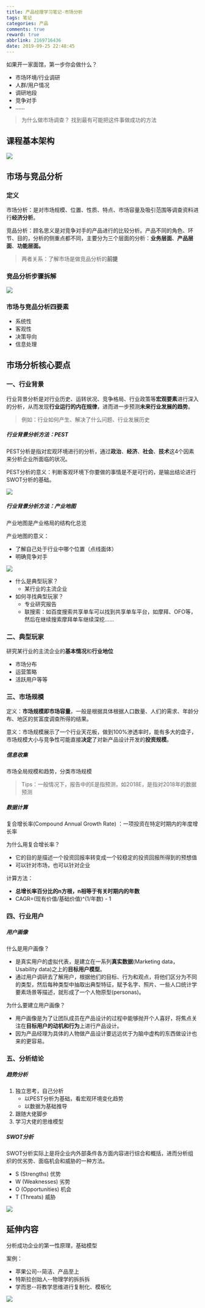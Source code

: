 ```yaml
---
title: 产品经理学习笔记-市场分析
tags: 笔记
categories: 产品
comments: true
reward: true
abbrlink: 2169716436
date: 2019-09-25 22:48:45
---
```

如果开一家面馆，第一步你会做什么？

- 市场环境/行业调研
- 人群/用户情况
- 调研地段
- 竞争对手
- ......

<!-- more -->

> 为什么做市场调查？
> 找到最有可能把这件事做成功的方法

## 课程基本架构

![](/assets/img/scfx_kcjg.jpg)

## 市场与竞品分析

### 定义

市场分析：是对市场规模、位置、性质、特点、市场容量及吸引范围等调查资料进行**经济分析**。

竞品分析：顾名思义是对竞争对手的产品进行的比较分析。产品不同的角色、环节、目的，分析的侧重点都不同，主要分为三个层面的分析：**业务层面**、**产品层面**、**功能层面。**

> 两者关系：了解市场是做竞品分析的**前提**

### 竞品分析步骤拆解

![](/assets/img/Snipaste_2019-09-25_20-42-23.jpg)

### 市场与竞品分析四要素

- 系统性
- 客观性
- 决策导向
- 信息处理

## 市场分析核心要点

### 一、行业背景

行业背景分析是对行业历史、运转状况、竞争格局、行业政策等**宏观要素**进行深入的分析，从而发现**行业运行的内在规律**，进而进一步预测**未来行业发展的趋势**。

> 例如：行业如何产生、解决了什么问题、行业发展历史

##### 行业背景分析方法：PEST

PEST分析是指对宏观环境进行的分析，通过**政治**、**经济**、**社会**、**技术**这4个因素来分析企业所面临的状况。

PEST分析的意义：判断客观环境下你要做的事情是不是可行的，是输出结论进行SWOT分析的基础。

![](/assets/img/Snipaste_2019-09-25_20-56-52.jpg)

##### 行业背景分析方法：产业地图

产业地图是产业格局的结构化总览

产业地图的意义：

- 了解自己处于行业中哪个位置（点线面体）
- 明确竞争对手

![](/assets/img/Snipaste_2019-09-25_21-18-51.jpg)

- 什么是典型玩家？
  - 某行业的主流企业
- 如何寻找典型玩家？
  - 专业研究报告
  - 联搜索：如百度搜索共享单车可以找到共享单车平台，如摩拜、OFO等，然后在继续搜索摩拜单车继续深挖……

### 二、典型玩家

研究某行业的主流企业的**基本情况**和**行业地位**

- 市场分布
- 运营策略
- 活跃用户等等

### 三、市场规模

定义：**市场规模即市场容量**，一般是根据具体根据人口数量、人们的需求、年龄分布、地区的贫富度调查所得的结果。

意义：市场规模展示了一个行业天花板，做到100%渗透率时，能有多大的盘子，市场规模大小与竞争性可能直接**决定**了对新产品设计开发的**投资规模**。

##### 信息收集

市场全局规模和趋势，分类市场规模

> Tips：一般情况下，报告中的E是指预测，如2018E，是指对2018年的数据预测

##### 数据计算

复合增长率(Compound Annual Growth Rate) ：一项投资在特定时期内的年度增长率

为什么用复合增长率？
- 它的目的是描述一个投资回报率转变成一个较稳定的投资回报所得到的预想值
- 可以针对市场，也可以针对企业

计算方法：
- **总增长率百分比的n方根，n相等于有关时期内的年数**
- CAGR=(现有价值/基础价值)^(1/年数) - 1

### 四、行业用户

##### 用户画像

什么是用户画像？
- 是真实用户的虚拟代表，是建立在一系列**真实数据**(Marketing data，Usability data)之上的**目标用户模型**。
- 通过用户调研去了解用户，根据他们的目标、行为和观点，将他们区分为不同的类型，然后每种类型中抽取出典型特征，赋予名字、照片、一些人口统计学要素场景等描述，就形成了一个人物原型(personas)。

为什么要建立用户画像？
- 用户画像是为了让团队成员在产品设计的过程中能够抛开个人喜好，将焦点关注在**目标用户的动机和行为**上进行产品设计。
- 因为产品经理为具体的人物做产品设计要远远优于为脑中虚构的东西做设计也来的更容易。

### 五、分析结论

##### 趋势分析

1. 独立思考，自己分析
   - 以PEST分析为基础，看宏观环境变化趋势
   - 以数据为基础推导
2. 跟随大佬脚步
3. 学习大佬的思维模型

##### SWOT分析

SWOT分析实际上是将企业内外部条件各方面内容进行综合和概括，进而分析组织的优劣势、面临机会和威胁的一种方法。

- S (Strengths) 优势
- W (Weaknesses) 劣势
- O (Opportunities) 机会
- T (Threats) 威胁

![](/assets/img/Snipaste_2019-09-25_22-18-31.jpg)

## 延伸内容

分析成功企业的第一性原理，基础模型

案例：

- 苹果公司--简洁、产品至上
- 特斯拉创始人--物理学的拆拆拆
- 学而思--将教学思维进行复制化、模板化

![](/assets/img/scfx.jpg)